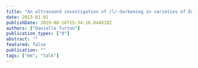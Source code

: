 ```yaml
---
title: "An ultrasound investigation of /l/-darkening in varieties of English"
date: 2013-01-01
publishDate: 2019-08-16T15:34:18.044810Z
authors: ["Danielle Turton"]
publication_types: ["0"]
abstract: ""
featured: false
publication: ""
tags: ["me", "talk"]
---
```


